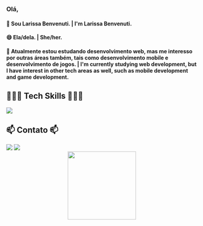### Olá,
#### 👋 Sou Larissa Benvenuti. |  I'm Larissa Benvenuti.
#### 😄 Ela/dela. | She/her.
#### 🌱 Atualmente estou estudando desenvolvimento web, mas me interesso por outras áreas também, tais como desenvolvimento mobile e desenvolvimento de jogos. | I'm currently studying web development, but I have interest in other tech areas as well, such as mobile development and game development.

## 👩🏻‍💻 Tech Skills 👩🏻‍💻
<div>
  <a href="https://skillicons.dev">
    <img src="https://skillicons.dev/icons?i=react,js,html,css,typescript,nodejs,java,spring,py,postgres" />
  </a>
</div>

## 📫 Contato 📫
<div>
<a href = "mailto:larissabenvenutia@gmail.com"><img loading="lazy" src="https://img.shields.io/badge/Gmail-D14836?style=for-the-badge&logo=gmail&logoColor=white" target="_blank"></a>
<a href="https://www.linkedin.com/in/larissabenvenuti" target="_blank"><img loading="lazy" src="https://img.shields.io/badge/-LinkedIn-%230077B5?style=for-the-badge&logo=linkedin&logoColor=white" target="_blank"></a>   
</div>

<div align="center">
<a href="https://github.com/larissabenvenuti">
<img loading="lazy" height="180em" src="https://github-readme-stats.vercel.app/api/top-langs/?username=larissabenvenuti&layout=compact&langs_count=7&theme=dracula"/>
</div>

